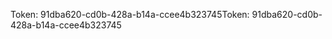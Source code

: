 <span data-ttu-id="78a31-101">Token: 91dba620-cd0b-428a-b14a-ccee4b323745</span><span class="sxs-lookup"><span data-stu-id="78a31-101">Token: 91dba620-cd0b-428a-b14a-ccee4b323745</span></span>